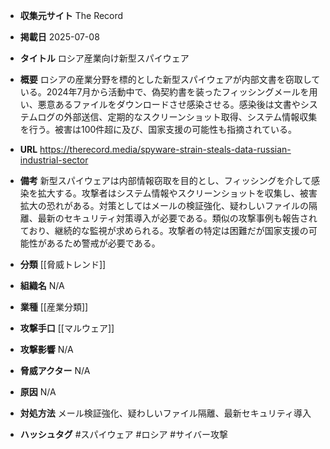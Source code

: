 - **収集元サイト**
The Record

- **掲載日**
2025-07-08

- **タイトル**
ロシア産業向け新型スパイウェア

- **概要**
ロシアの産業分野を標的とした新型スパイウェアが内部文書を窃取している。2024年7月から活動中で、偽契約書を装ったフィッシングメールを用い、悪意あるファイルをダウンロードさせ感染させる。感染後は文書やシステムログの外部送信、定期的なスクリーンショット取得、システム情報収集を行う。被害は100件超に及び、国家支援の可能性も指摘されている。

- **URL**
https://therecord.media/spyware-strain-steals-data-russian-industrial-sector

- **備考**
新型スパイウェアは内部情報窃取を目的とし、フィッシングを介して感染を拡大する。攻撃者はシステム情報やスクリーンショットを収集し、被害拡大の恐れがある。対策としてはメールの検証強化、疑わしいファイルの隔離、最新のセキュリティ対策導入が必要である。類似の攻撃事例も報告されており、継続的な監視が求められる。攻撃者の特定は困難だが国家支援の可能性があるため警戒が必要である。

- **分類**
[[脅威トレンド]]

- **組織名**
N/A

- **業種**
[[産業分類]]

- **攻撃手口**
[[マルウェア]]

- **攻撃影響**
N/A

- **脅威アクター**
N/A

- **原因**
N/A

- **対処方法**
メール検証強化、疑わしいファイル隔離、最新セキュリティ導入

- **ハッシュタグ**
#スパイウェア #ロシア #サイバー攻撃
